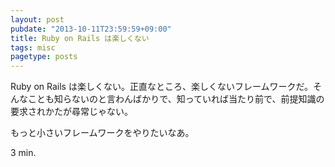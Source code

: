 ```yaml
---
layout: post
pubdate: "2013-10-11T23:59:59+09:00"
title: Ruby on Rails は楽しくない
tags: misc
pagetype: posts
---
```

Ruby on Rails は楽しくない。正直なところ、楽しくないフレームワークだ。そんなことも知らないのと言わんばかりで、知っていれば当たり前で、前提知識の要求されかたが尋常じゃない。

もっと小さいフレームワークをやりたいなあ。

3 min.

